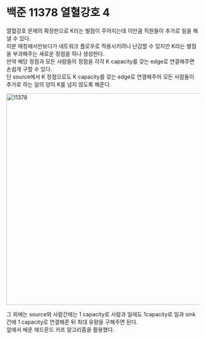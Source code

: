 # 백준 11378 열혈강호 4
열혈강호 문제의 확장판으로 K라는 벌점이 주어지는데 이만큼 직원들이 추가로 일을 해낼 수 있다.  
이분 매칭에서만보다가 네트워크 플로우로 적용시키려니 난감할 수 있지만 K라는 벌점을 부과해주는 새로운 정점을 하나 생성한다.  
만약 해당 정점과 모든 사람들의 정점을 각각 K capacity를 갖는 edge로 연결해주면 손쉽게 구할 수 있다.  
단 source에서 K 정점으로도 K capacity를 갖는 edge로 연결해주어 모든 사람들이 추가로 하는 일의 양이 K를 넘지 않도록 해준다.  

<img width="552" alt="11378" src="https://user-images.githubusercontent.com/78075226/121015023-8350bc80-c7d5-11eb-83d4-62ff01851577.png">

그 외에는 source와 사람간에는 1 capacity로 사람과 일에도 1capacity로 일과 sink간에 1 capacity로 연결해준 뒤 최대 유량을 구해주면 된다.  
앞에서 배운 에드몬드 카프 알고리즘을 활용했다.  
